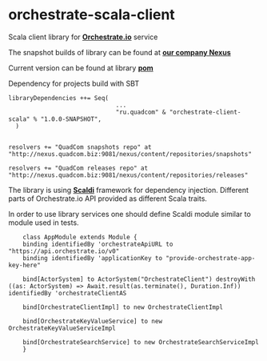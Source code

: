 orchestrate-scala-client
========================

Scala client library for [**Orchestrate.io**](http://orchestrate.io) service

The snapshot builds of library can be found at [**our company Nexus**](http://nexus.quadcom.biz:9081/nexus/content/repositories/snapshots) 

Current version can be found at library [**pom**](https://github.com/daemon4d/orchestrate-scala-client/blob/master/pom.xml)

Dependency for projects build with SBT 

    libraryDependencies ++= Seq(
                                  ...
                                  "ru.quadcom" & "orchestrate-client-scala" % "1.0.0-SNAPSHOT",
      )
      
    
    resolvers += "QuadCom snapshots repo" at "http://nexus.quadcom.biz:9081/nexus/content/repositories/snapshots"
    
    resolvers += "QuadCom releases repo" at "http://nexus.quadcom.biz:9081/nexus/content/repositories/releases"
    
The library is using [**Scaldi**](http://scaldi.org/) framework for dependency injection. Different parts of Orchestrate.io API provided as different Scala traits.  

In order to use library services one should define Scaldi module similar to module used in tests.

        class AppModule extends Module {
        binding identifiedBy 'orchestrateApiURL to "https://api.orchestrate.io/v0"
        binding identifiedBy 'applicationKey to "provide-orchestrate-app-key-here"
        
        bind[ActorSystem] to ActorSystem("OrchestrateClient") destroyWith ((as: ActorSystem) => Await.result(as.terminate(), Duration.Inf)) identifiedBy 'orchestrateClientAS
        
        bind[OrchestrateClientImpl] to new OrchestrateClientImpl
        
        bind[OrchestrateKeyValueService] to new OrchestrateKeyValueServiceImpl
        
        bind[OrchestrateSearchService] to new OrchestrateSearchServiceImpl
        }



